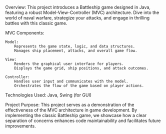 Overview:
This project introduces a Battleship game designed in Java, featuring a robust Model-View-Controller (MVC) architecture. Dive into the world of naval warfare, strategize your attacks, and engage in thrilling battles with this classic game.


MVC Components:

    Model:
        Represents the game state, logic, and data structures.
        Manages ship placement, attacks, and overall game flow.

    View:
        Renders the graphical user interface for players.
        Displays the game grid, ship positions, and attack outcomes.

    Controller:
        Handles user input and communicates with the model.
        Orchestrates the flow of the game based on player actions.

Technologies Used:
Java, Swing (for GUI)

Project Purpose:
This project serves as a demonstration of the effectiveness of the MVC architecture in game development. By implementing the classic Battleship game, we showcase how a clear separation of concerns enhances code maintainability and facilitates future improvements.
